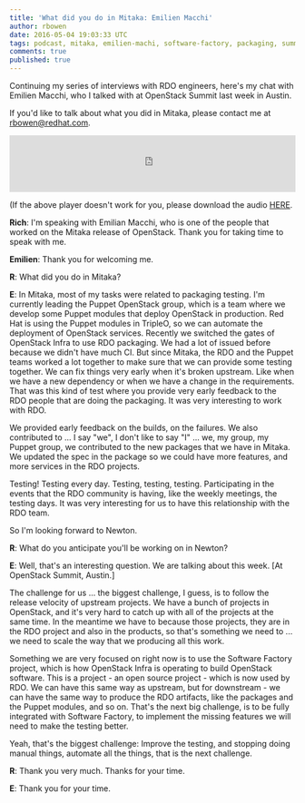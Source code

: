```yaml
---
title: 'What did you do in Mitaka: Emilien Macchi'
author: rbowen
date: 2016-05-04 19:03:33 UTC
tags: podcast, mitaka, emilien-machi, software-factory, packaging, summit
comments: true
published: true
---
```


Continuing my series of interviews with RDO engineers, here's my chat with Emilien Macchi, who I talked with at OpenStack Summit last week in Austin.

If you'd like to talk about what you did in Mitaka, please contact me at [rbowen@redhat.com](mailto:rbowen@redhat.com).

<iframe src='https://www.podbean.com/media/player/fzkg3-5f06ba?from=yiiadmin' data-link='https://www.podbean.com/media/player/fzkg3-5f06ba?from=yiiadmin' height='100' width='100%' frameborder='0' scrolling='no' data-name='pb-iframe-player' ></iframe>

(If the above player doesn't work for you, please download the audio [HERE](https://rdocommunity.podbean.com/mf/play/uinm26/emilien_macchi.mp3).

**Rich**: I'm speaking with Emilian Macchi, who is one of the people that
worked on the Mitaka release of OpenStack. Thank you for taking time
to speak with me.

**Emilien**: Thank you for welcoming me.

**R**: What did you do in Mitaka?

**E**: In Mitaka, most of my tasks were related to packaging testing. I'm
currently leading the Puppet OpenStack group, which is a team where we
develop some Puppet modules that deploy OpenStack in production. Red
Hat is using the Puppet modules in TripleO, so we can automate the
deployment of OpenStack services. Recently we switched the gates of
OpenStack Infra to use RDO packaging. We had a lot of issued before
because we didn't have much CI. But since Mitaka, the RDO and the
Puppet teams worked a lot together to make sure that we can provide
some testing together. We can fix things very early when it's broken
upstream. Like when we have a new dependency or when we have a change
in the requirements. That was this kind of test where you provide very
early feedback to the RDO people that are doing the packaging. It was
very interesting to work with RDO.

We provided early feedback on the builds, on the failures. We also
contributed to ... I say "we", I don't like to say "I" ... we, my
group, my Puppet group, we contributed to the new packages that we
have in Mitaka. We updated the spec in the package so we could have
more features, and more services in the RDO projects.

Testing! Testing every day. Testing, testing, testing. Participating
in the events that the RDO community is having, like the weekly
meetings, the testing days. It was very interesting for us to have
this relationship with the RDO team.

So I'm looking forward to Newton.

**R**: What do you anticipate you'll be working on in Newton? 

**E**: Well, that's an interesting question. We are talking about this
week. [At OpenStack Summit, Austin.] 

The challenge for us ... the biggest challenge, I guess, is to follow
the release velocity of upstream projects. We have a bunch of projects
in OpenStack, and it's very hard to catch up with all of the projects
at the same time. In the meantime we have to because those projects,
they are in the RDO project and also in the products, so that's
something we need to ... we need to scale the way that we producing
all this work. 

Something we are very focused on right now is to use the Software
Factory project, which is how OpenStack Infra is operating to build
OpenStack software. This is a project - an open source project - which
is now used by RDO. We can have this same way as upstream, but for
downstream - we can have the same way to produce the RDO artifacts,
like the packages and the Puppet modules, and so on. That's the next
big challenge, is to be fully integrated with Software Factory, to
implement the missing features we will need to make the testing
better. 

Yeah, that's the biggest challenge: Improve the testing, and stopping
doing manual things, automate all the things, that is the next
challenge. 

**R**: Thank you very much. Thanks for your time.

**E**: Thank you for your time.
